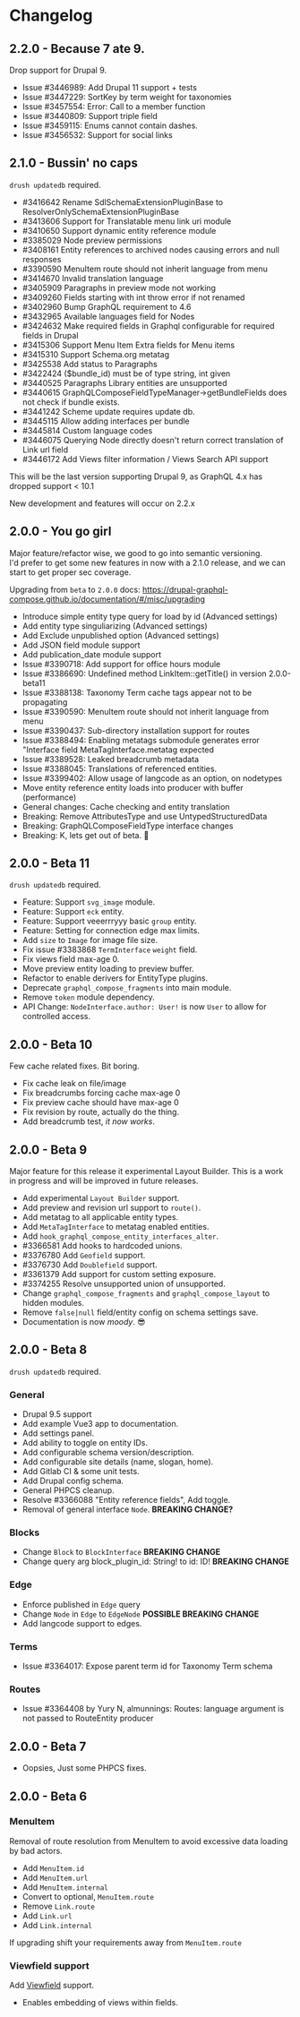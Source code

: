 # Changelog

## 2.2.0 - Because 7 ate 9.

Drop support for Drupal 9.

- Issue #3446989: Add Drupal 11 support + tests
- Issue #3447229: SortKey by term weight for taxonomies
- Issue #3457554: Error: Call to a member function
- Issue #3440809: Support triple field
- Issue #3459115: Enums cannot contain dashes.
- Issue #3456532: Support for social links

## 2.1.0 - Bussin' no caps

`drush updatedb` required.

- #3416642 Rename SdlSchemaExtensionPluginBase to ResolverOnlySchemaExtensionPluginBase
- #3413606 Support for Translatable menu link uri module
- #3410650 Support dynamic entity reference module
- #3385029 Node preview permissions
- #3408161 Entity references to archived nodes causing errors and null responses
- #3390590 MenuItem route should not inherit language from menu
- #3414670 Invalid translation language
- #3405909 Paragraphs in preview mode not working
- #3409260 Fields starting with int throw error if not renamed
- #3402960 Bump GraphQL requirement to 4.6
- #3432965 Available languages field for Nodes
- #3424632 Make required fields in Graphql configurable for required fields in Drupal
- #3415306 Support Menu Item Extra fields for Menu items
- #3415310 Support Schema.org metatag
- #3425538 Add status to Paragraphs
- #3422424 ($bundle_id) must be of type string, int given
- #3440525 Paragraphs Library entities are unsupported
- #3440615 GraphQLComposeFieldTypeManager->getBundleFields does not check if bundle exists.
- #3441242 Scheme update requires update db.
- #3445115 Allow adding interfaces per bundle
- #3445814 Custom language codes
- #3446075 Querying Node directly doesn't return correct translation of Link url field
- #3446172 Add Views filter information / Views Search API support

This will be the last version supporting Drupal 9, as GraphQL 4.x has dropped support < 10.1

New development and features will occur on 2.2.x

## 2.0.0 - You go girl

Major feature/refactor wise, we good to go into semantic versioning. \
I'd prefer to get some new features in now with a 2.1.0 release, and we can start to get proper sec coverage.

Upgrading from `beta` to `2.0.0` docs: https://drupal-graphql-compose.github.io/documentation/#/misc/upgrading

- Introduce simple entity type query for load by id (Advanced settings)
- Add entity type singuliarizing (Advanced settings)
- Add Exclude unpublished option (Advanced settings)
- Add JSON field module support
- Add publication_date module support
- Issue #3390718: Add support for office hours module
- Issue #3386690: Undefined method LinkItem::getTitle() in version 2.0.0-beta11
- Issue #3388138: Taxonomy Term cache tags appear not to be propagating
- Issue #3390590: MenuItem route should not inherit language from menu
- Issue #3390437: Sub-directory installation support for routes
- Issue #3388494: Enabling metatags submodule generates error "Interface field MetaTagInterface.metatag expected
- Issue #3389528: Leaked breadcrumb metadata
- Issue #3388045: Translations of referenced entities.
- Issue #3399402: Allow usage of langcode as an option, on nodetypes
- Move entity reference entity loads into producer with buffer (performance)
- General changes: Cache checking and entity translation
- Breaking: Remove AttributesType and use UntypedStructuredData
- Breaking: GraphQLComposeFieldType interface changes
- Breaking: K, lets get out of beta. :tada:

## 2.0.0 - Beta 11

`drush updatedb` required.

- Feature: Support `svg_image` module.
- Feature: Support `eck` entity.
- Feature: Support veeerrryyy basic `group` entity.
- Feature: Setting for connection edge max limits.
- Add `size` to `Image` for image file size.
- Fix issue #3383868 `TermInterface` `weight` field.
- Fix views field max-age 0.
- Move preview entity loading to preview buffer.
- Refactor to enable derivers for EntityType plugins.
- Deprecate `graphql_compose_fragments` into main module.
- Remove `token` module dependency.
- API Change: `NodeInterface.author: User!` is now `User` to allow for controlled access.

## 2.0.0 - Beta 10

Few cache related fixes. Bit boring.

- Fix cache leak on file/image
- Fix breadcrumbs forcing cache max-age 0
- Fix preview cache should have max-age 0
- Fix revision by route, actually do the thing.
- Add breadcrumb test, _it now works_.

## 2.0.0 - Beta 9

Major feature for this release it experimental Layout Builder.
This is a work in progress and will be improved in future releases.

- Add experimental `Layout Builder` support.
- Add preview and revision url support to `route()`.
- Add metatag to all applicable entity types.
- Add `MetaTagInterface` to metatag enabled entities.
- Add `hook_graphql_compose_entity_interfaces_alter`.
- #3366581 Add hooks to hardcoded unions.
- #3376780 Add `Geofield` support.
- #3376730 Add `Doublefield` support.
- #3361379 Add support for custom setting exposure.
- #3374255 Resolve unsupported union of unsupported.
- Change `graphql_compose_fragments` and `graphql_compose_layout` to hidden modules.
- Remove `false|null` field/entity config on schema settings save.
- Documentation is now _moody_. :sunglasses:

## 2.0.0 - Beta 8

`drush updatedb` required.

### General

- Drupal 9.5 support
- Add example Vue3 app to documentation.
- Add settings panel.
- Add ability to toggle on entity IDs.
- Add configurable schema version/description.
- Add configurable site details (name, slogan, home).
- Add Gitlab CI & some unit tests.
- Add Drupal config schema.
- General PHPCS cleanup.
- Resolve #3366088 "Entity reference fields", Add toggle.
- Removal of general interface `Node`. **BREAKING CHANGE?**

### Blocks

- Change `Block` to `BlockInterface` **BREAKING CHANGE**
- Change query arg block_plugin_id: String! to id: ID! **BREAKING CHANGE**

### Edge

- Enforce published in `Edge` query
- Change `Node` in `Edge` to `EdgeNode` **POSSIBLE BREAKING CHANGE**
- Add langcode support to edges.

### Terms

- Issue #3364017: Expose parent term id for Taxonomy Term schema

### Routes

- Issue #3364408 by Yury N, almunnings: Routes: language argument is not passed to RouteEntity producer

## 2.0.0 - Beta 7

- Oopsies, Just some PHPCS fixes.

## 2.0.0 - Beta 6

### MenuItem

Removal of route resolution from MenuItem to avoid excessive data loading by bad actors.

- Add `MenuItem.id`
- Add `MenuItem.url`
- Add `MenuItem.internal`
- Convert to optional, `MenuItem.route`
- Remove `Link.route`
- Add `Link.url`
- Add `Link.internal`

If upgrading shift your requirements away from `MenuItem.route`

### Viewfield support

Add [Viewfield](https://www.drupal.org/project/viewfield) support.

- Enables embedding of views within fields.
